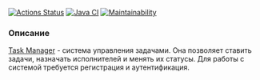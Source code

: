 [![Actions Status](https://github.com/ean3ena/java-project-99/actions/workflows/hexlet-check.yml/badge.svg)](https://github.com/ean3ena/java-project-99/actions)
[![Java CI](https://github.com/ean3ena/java-project-99/actions/workflows/main.yml/badge.svg?branch=main)](https://github.com/ean3ena/java-project-99/actions/workflows/main.yml)
[![Maintainability](https://api.codeclimate.com/v1/badges/9359d5536fc5320214b4/maintainability)](https://codeclimate.com/github/ean3ena/java-project-99/maintainability)

### Описание
[Task Manager](https://task-manager-ve9u.onrender.com) - система управления задачами.
Она позволяет ставить задачи, назначать исполнителей и менять их статусы.
Для работы с системой требуется регистрация и аутентификация.
